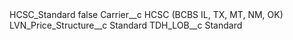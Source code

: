 <?xml version="1.0" encoding="UTF-8"?>
<CustomMetadata xmlns="http://soap.sforce.com/2006/04/metadata" xmlns:xsi="http://www.w3.org/2001/XMLSchema-instance" xmlns:xsd="http://www.w3.org/2001/XMLSchema">
    <label>HCSC_Standard</label>
    <protected>false</protected>
    <values>
        <field>Carrier__c</field>
        <value xsi:type="xsd:string">HCSC (BCBS IL, TX, MT, NM, OK)</value>
    </values>
    <values>
        <field>LVN_Price_Structure__c</field>
        <value xsi:type="xsd:string">Standard</value>
    </values>
    <values>
        <field>TDH_LOB__c</field>
        <value xsi:type="xsd:string">Standard</value>
    </values>
</CustomMetadata>
